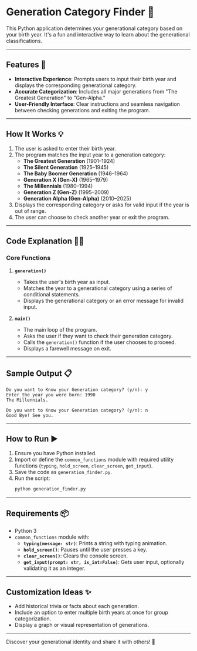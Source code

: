 # Generation Category Finder 🌟

This Python application determines your generational category based on your birth year. It's a fun and interactive way to learn about the generational classifications.

---

## Features 🚀
- **Interactive Experience**: Prompts users to input their birth year and displays the corresponding generational category.
- **Accurate Categorization**: Includes all major generations from "The Greatest Generation" to "Gen-Alpha."
- **User-Friendly Interface**: Clear instructions and seamless navigation between checking generations and exiting the program.

---

## How It Works 💡
1. The user is asked to enter their birth year.
2. The program matches the input year to a generation category:
   - **The Greatest Generation** (1901–1924)
   - **The Silent Generation** (1925–1945)
   - **The Baby Boomer Generation** (1946–1964)
   - **Generation X (Gen-X)** (1965–1979)
   - **The Millennials** (1980–1994)
   - **Generation Z (Gen-Z)** (1995–2009)
   - **Generation Alpha (Gen-Alpha)** (2010–2025)
3. Displays the corresponding category or asks for valid input if the year is out of range.
4. The user can choose to check another year or exit the program.

---

## Code Explanation 🧑‍💻

### Core Functions

1. **`generation()`**
   - Takes the user's birth year as input.
   - Matches the year to a generational category using a series of conditional statements.
   - Displays the generational category or an error message for invalid input.

2. **`main()`**
   - The main loop of the program.
   - Asks the user if they want to check their generation category.
   - Calls the `generation()` function if the user chooses to proceed.
   - Displays a farewell message on exit.

---

## Sample Output 📋

```
Do you want to Know your Generation category? (y/n): y
Enter the year you were born: 1990
The Millennials.

Do you want to Know your Generation category? (y/n): n
Good Bye! See you.
```

---

## How to Run ▶️
1. Ensure you have Python installed.
2. Import or define the `common_functions` module with required utility functions (`typing`, `hold_screen`, `clear_screen`, `get_input`).
3. Save the code as `generation_finder.py`.
4. Run the script:
   ```bash
   python generation_finder.py
   ```

---

## Requirements 📦
- Python 3
- `common_functions` module with:
  - **`typing(message: str)`**: Prints a string with typing animation.
  - **`hold_screen()`**: Pauses until the user presses a key.
  - **`clear_screen()`**: Clears the console screen.
  - **`get_input(prompt: str, is_int=False)`**: Gets user input, optionally validating it as an integer.

---

## Customization Ideas ✨
- Add historical trivia or facts about each generation.
- Include an option to enter multiple birth years at once for group categorization.
- Display a graph or visual representation of generations.

---

Discover your generational identity and share it with others! 🎉